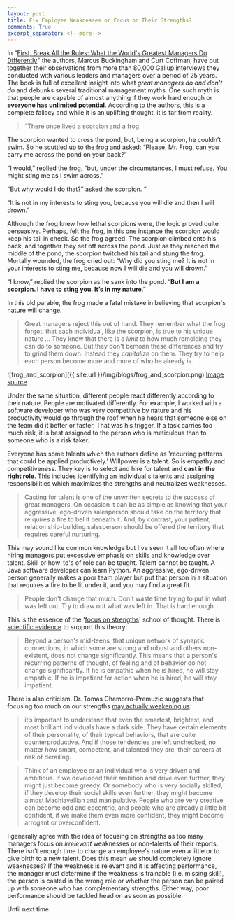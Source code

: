 ```yaml
---
layout: post
title: Fix Employee Weaknesses or Focus on Their Strengths?
comments: True
excerpt_separator: <!--more-->
---
```


In "[First, Break All the Rules: What the World's Greatest Managers Do Differently](https://www.amazon.com/First-Break-All-Rules-Differently/dp/1531865208)" the authors, Marcus Buckingham and Curt Coffman, have put together their observations from more than 80,000 Gallup interviews they conducted with various leaders and managers over a period of 25 years. The book is full of excellent insight into what *great managers do and don't do* and debunks several traditional management myths. One such myth is that people are capable of almost anything if they work hard enough or **everyone has unlimited potential**. According to the authors, this is a complete fallacy and while it is an uplifting thought, it is far from reality.

<!--more-->

> “There once lived a scorpion and a frog.
>
The scorpion wanted to cross the pond, but, being a scorpion, he couldn’t swim. So he scuttled up to the frog and asked: “Please, Mr. Frog, can you carry me across the pond on your back?”
>
“I would,” replied the frog, “but, under the circumstances, I must refuse. You might sting me as I swim across.”
>
“But why would I do that?” asked the scorpion. ”
>
“It is not in my interests to sting you, because you will die and then I will drown.”
>
Although the frog knew how lethal scorpions were, the logic proved quite persuasive. Perhaps, felt the frog, in this one instance the scorpion would keep his tail in check. So the frog agreed. The scorpion climbed onto his back, and together they set off across the pond. Just as they reached the middle of the pond, the scorpion twitched his tail and stung the frog. Mortally wounded, the frog cried out: “Why did you sting me? It is not in your interests to sting me, because now I will die and you will drown.”
>
“I know,” replied the scorpion as he sank into the pond. “**But I am a scorpion. I have to sting you. It’s in my nature**.”

In this old parable, the frog made a fatal mistake in believing that scorpion's nature will change.

> Great managers reject this out of hand. They remember what the frog forgot: that each individual, like the scorpion, is true to his unique nature ... They know that there is a *limit* to how much remolding they can do to someone. But they don't bemoan these differences and try to grind them down. Instead they *capitalize* on them. They try to help each person become more and more of who he already is.

![frog_and_scorpion]({{ site.url }}/img/blogs/frog_and_scorpion.png)
[Image source](https://www.redbubble.com/people/zugart/works/14869112-frog-and-a-scorpion?p=t-shirt)

Under the same situation, different people react differently according to their nature. People are motivated differently. For example, I worked with a software developer who was very competitive by nature and his productivity would go through the roof when he hears that someone else on the team did it better or faster. That was his trigger. If a task carries too much risk, it is best assigned to the person who is meticulous than to someone who is a risk taker.

Everyone has some talents which the authors define as 'recurring patterns that could be applied productively.' Willpower is a talent. So is empathy and competitiveness. They key is to select and hire for talent and **cast in the right role**. This includes identifying an individual's talents and assigning responsibilities which maximizes the strengths and neutralizes weaknesses.

> Casting for talent is one of  the unwritten secrets to the success of
great managers. On occasion it can be as simple as knowing that your
aggressive, ego-driven salesperson should take on the territory that re
quires a fire to bel it beneath it. And, by contrast, your patient, relation
ship-building salesperson should be offered the territory that requires
careful nurturing.

This may sound like common knowledge but I've seen it all too often where hiring managers put excessive emphasis on skills and knowledge over talent. Skill or how-to's of role can be taught. Talent cannot be taught. A Java software developer can learn Python. An aggressive, ego-driven person generally makes a poor team player but put that person in a situation that requires a fire to be lit under it, and you may find a great fit.

> People don't change that much.
Don't waste time trying to put in what was left out.
Try to draw out what was left in.
That is hard enough.

This is the essence of the '[focus on strengths](http://www.strengthsfinder.com/home.aspx)' school of thought. There is [scientific evidence](http://www.gallup.com/businessjournal/442/four-disciplines-sustainable-growth.aspx) to support this theory:

> Beyond a person's mid-teens, that unique network of synaptic connections, in which some are strong and robust and others non-existent, does not change significantly. This means that a person's recurring patterns of thought, of feeling and of behavior do not change significantly. If he is empathic when he is hired, he will stay empathic. If he is impatient for action when he is hired, he will stay impatient.

There is also criticism. Dr. Tomas Chamorro-Premuzic suggests that focusing too much on our strengths [may actually weakening us](https://hbr.org/ideacast/2016/01/stop-focusing-on-your-strengths.html):

>  it’s important to understand that even the smartest, brightest, and most brilliant individuals have a dark side. They have certain elements of their personality, of their typical behaviors, that are quite counterproductive. And if those tendencies are left unchecked, no matter how smart, competent, and talented they are, their careers at risk of derailing.

> Think of an employee or an individual who is very driven and ambitious. If we developed their ambition and drive even further, they might just become greedy. Or somebody who is very socially skilled, if they develop their social skills even further, they might become almost Machiavellian and manipulative. People who are very creative can become odd and eccentric, and people who are already a little bit confident, if we make them even more confident, they might become arrogant or overconfident.

I generally agree with the idea of focusing on strengths as too many managers focus on *irrelevant* weaknesses or non-talents of their reports. There isn't enough time to change an employee's nature even a little or to give birth to a new talent. Does this mean we should completely ignore weaknesses? If the weakness is relevant and it is affecting performance, the manager must determine if the weakness is trainable (i.e. missing skill), the person is casted in the wrong role or whether the person can be paired up with someone who has complementary strengths. Either way, poor performance should be tackled head on as soon as possible.

Until next time.
